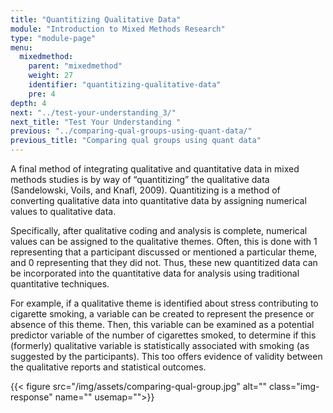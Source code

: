 ```yaml
---
title: "Quantitizing Qualitative Data"
module: "Introduction to Mixed Methods Research"
type: "module-page"
menu:
  mixedmethod:
    parent: "mixedmethod"
    weight: 27
    identifier: "quantitizing-qualitative-data"
    pre: 4
depth: 4
next: "../test-your-understanding_3/"
next_title: "Test Your Understanding "
previous: "../comparing-qual-groups-using-quant-data/"
previous_title: "Comparing qual groups using quant data"
---
```

<div class="mixedmethod"><div class="pageblock"><p>A final method of integrating qualitative and quantitative data in mixed methods studies is by way of “quantitizing” the qualitative data (Sandelowski, Voils, and Knafl, 2009).  Quantitizing is a method of converting qualitative data into quantitative data by assigning numerical values to qualitative data. </p>
<p>Specifically, after qualitative coding and analysis is complete, numerical values can be assigned to the qualitative themes. Often, this is done with 1 representing that a participant discussed or mentioned a particular theme, and 0 representing that they did not.  Thus, these new quantitized data can be incorporated into the quantitative data for analysis using traditional quantitative techniques.</p>
<p>For example, if a qualitative theme is identified about stress contributing to cigarette smoking, a variable can be created to represent the presence or absence of this theme. Then, this variable can be examined as a potential predictor variable of the number of cigarettes smoked, to determine if this (formerly) qualitative variable is statistically associated with smoking (as suggested by the participants).  This too offers evidence of validity between the qualitative reports and statistical outcomes.  </p>
</div><div class="pageblock">
<div class="caption">
</div>
{{< figure src="/img/assets/comparing-qual-group.jpg" alt="" class="img-response" name="" usemap="">}}</div></div>